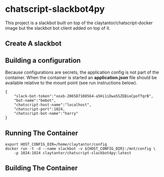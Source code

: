 # chatscript-slackbot4py
This project is a slackbot built on top of the claytantor/chatscript-docker
image but the slackbot bot client added on top of it.

## Create A slackbot


## Building a configuration
Because configurations are secrets, the application config is not part of the
container. When the container is started an **application.json** file should
be available relative to the mount point (see run instructions below).

```
{
    "slack-bot-token":"xoxb-206587108564-a5Hi1iDwa5SZEBioCpoTfqrB",
    "bot-name":"bebot",
    "chatscript-host-name":"localhost",
    "chatscript-port":1024,
    "chatscript-bot-name":"harry"
}
```

## Running The Container
```
export HOST_CONFIG_DIR=/home/claytantor/config
docker run -t -d --name slackbot -v ${HOST_CONFIG_DIR}:/mnt/config \
    -p 1024:1024 claytantor/chatscript-slackbot4py:latest
```

## Building The Container
